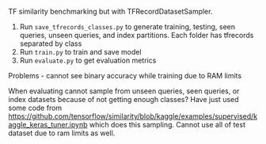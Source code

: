 TF similarity benchmarking but with TFRecordDatasetSampler.

1) Run `save_tfrecords_classes.py` to generate training, testing, seen queries, unseen queries, and index partitions.
Each folder has tfrecords separated by class
2) Run `train.py` to train and save model
3) Run `evaluate.py` to get evaluation metrics

Problems - cannot see binary accuracy while training due to RAM limits

When evaluating cannot sample from unseen queries, seen queries, or index datasets because of not getting enough classes?
Have just used some code from https://github.com/tensorflow/similarity/blob/kaggle/examples/supervised/kaggle_keras_tuner.ipynb
which does this sampling. Cannot use all of test dataset due to ram limits as well. 